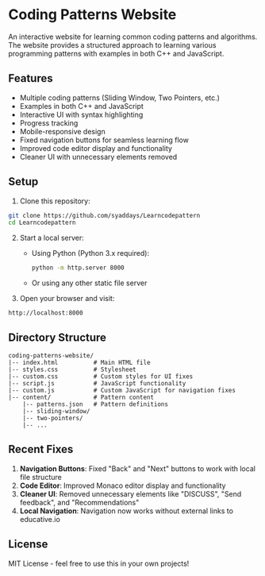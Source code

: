 # Coding Patterns Website

An interactive website for learning common coding patterns and algorithms. The website provides a structured approach to learning various programming patterns with examples in both C++ and JavaScript.

## Features

- Multiple coding patterns (Sliding Window, Two Pointers, etc.)
- Examples in both C++ and JavaScript
- Interactive UI with syntax highlighting
- Progress tracking
- Mobile-responsive design
- Fixed navigation buttons for seamless learning flow
- Improved code editor display and functionality
- Cleaner UI with unnecessary elements removed

## Setup

1. Clone this repository:
```bash
git clone https://github.com/syaddays/Learncodepattern
cd Learncodepattern
```

2. Start a local server:
   - Using Python (Python 3.x required):
     ```bash
     python -m http.server 8000
     ```
   - Or using any other static file server

3. Open your browser and visit:
```
http://localhost:8000
```

## Directory Structure

```
coding-patterns-website/
|-- index.html          # Main HTML file
|-- styles.css          # Stylesheet
|-- custom.css          # Custom styles for UI fixes
|-- script.js           # JavaScript functionality
|-- custom.js           # Custom JavaScript for navigation fixes
|-- content/            # Pattern content
    |-- patterns.json   # Pattern definitions
    |-- sliding-window/
    |-- two-pointers/
    |-- ...
```

## Recent Fixes

1. **Navigation Buttons**: Fixed "Back" and "Next" buttons to work with local file structure
2. **Code Editor**: Improved Monaco editor display and functionality
3. **Cleaner UI**: Removed unnecessary elements like "DISCUSS", "Send feedback", and "Recommendations"
4. **Local Navigation**: Navigation now works without external links to educative.io

## License

MIT License - feel free to use this in your own projects!
